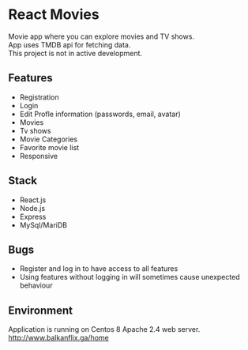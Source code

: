 # React Movies

Movie app where you can explore movies and TV shows.<br/>
App uses TMDB api for fetching data.<br/>
This project is not in active development.

## Features

- Registration
- Login
- Edit Profle information (passwords, email, avatar)
- Movies
- Tv shows
- Movie Categories
- Favorite movie list
- Responsive

## Stack

- React.js
- Node.js
- Express
- MySql/MariDB

## Bugs

- Register and log in to have access to all features
- Using features without logging in will sometimes cause unexpected behaviour


## Environment

Application is running on Centos 8 Apache 2.4 web server.
http://www.balkanflix.ga/home

